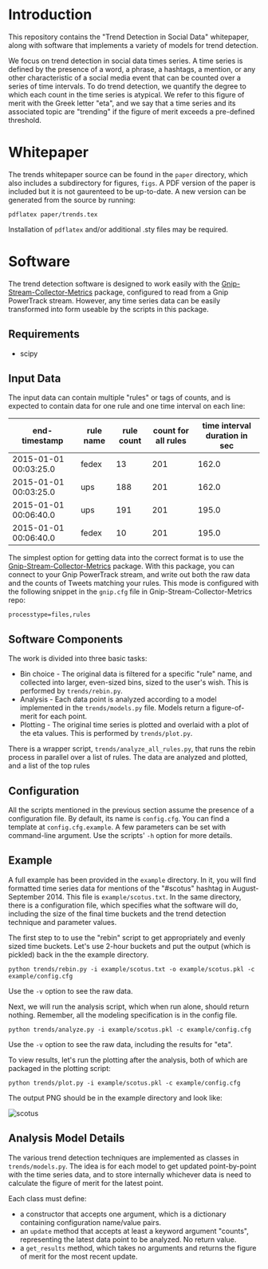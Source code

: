 # Introduction

This repository contains the "Trend Detection in Social Data" whitepaper,
along with software that implements a variety of models for trend detection.

We focus on trend detection in social data times series. A time series is
defined by the presence of a word, a phrase, a hashtags, a mention, or any
other characteristic of a social media event that can be counted over a
series of time intervals. To do trend detection, we quantify 
the degree to which each count in the time series is atypical. We refer to
this figure of merit with the Greek letter "eta", and we say that a 
time series and its associated topic are "trending" if the figure of merit
exceeds a pre-defined threshold.

# Whitepaper

The trends whitepaper source can be found in the `paper` directory, which
also includes a subdirectory for figures, `figs`. A PDF version of the 
paper is included but it is not gaurenteed to be up-to-date. A new version can
be generated from the source by running:

`pdflatex paper/trends.tex`

Installation of `pdflatex` and/or additional .sty files may be required.

# Software

The trend detection software is designed to work easily with 
the [Gnip-Stream-Collector-Metrics](https://github.com/DrSkippy/Gnip-Stream-Collector-Metrics) package, 
configured to read
from a Gnip PowerTrack stream. However, any time series data can be easily
transformed into form useable by the scripts in this package. 

## Requirements

* scipy

## Input Data

The input data can contain multiple "rules" or tags of counts, and is expected to contain data 
for one rule and one time interval on each line:

| end-timestamp | rule name | rule count | count for all rules | time interval duration in sec |
| ------------------- | --------- | ---------- | ------------------- | ------------------------- |
| 2015-01-01 00:03:25.0  | fedex | 13 | 201 | 162.0 |
| 2015-01-01 00:03:25.0  | ups | 188 | 201 | 162.0 |
|2015-01-01 00:06:40.0| ups| 191| 201| 195.0 |
|2015-01-01 00:06:40.0| fedex| 10| 201| 195.0 |

The simplest option for getting data into the correct format is to use
the [Gnip-Stream-Collector-Metrics](https://github.com/DrSkippy/Gnip-Stream-Collector-Metrics) package. 
With this package, you can connect to your Gnip PowerTrack stream, 
and write out both the raw data and the counts of Tweets matching your rules.
This mode is configured with the following snippet in the `gnip.cfg` file 
in Gnip-Stream-Collector-Metrics repo:

`processtype=files,rules`


## Software Components

The work is divided into three basic tasks:

* Bin choice - The original data is filtered for a specific "rule" name, and 
collected into larger, even-sized bins, sized to the user's wish. 
This is performed by `trends/rebin.py`. 
* Analysis - Each data point is analyzed according to a model implemented in
the `trends/models.py` file. Models return a figure-of-merit for each point.
* Plotting - The original time series is plotted and overlaid with a plot of the eta values. 
This is performed by `trends/plot.py`. 

There is a wrapper script, `trends/analyze_all_rules.py`, that runs the rebin process
in parallel over a list of rules. The data are analyzed and plotted, 
and a list of the top rules

## Configuration

All the scripts mentioned in the previous section assume the presence of a configuration
file. By default, its name is `config.cfg`. You can find a template at `config.cfg.example`.
A few parameters can be set with command-line argument. Use the scripts' `-h` option
for more details.

## Example

A full example has been provided in the `example` directory. In it, you will find
formatted time series data for mentions of the "#scotus" hashtag in August-September 2014.
This file is `example/scotus.txt`. In the same directory, there is a configuration file, 
which specifies what the software will do, including the size of the final time buckets 
and the trend detection technique and parameter values.

The first step to to use the "rebin" script to get appropriately and evenly sized time buckets.
Let's use 2-hour buckets and put the output (which is pickled) back in the the example directory.

`python trends/rebin.py -i example/scotus.txt -o example/scotus.pkl -c example/config.cfg`

Use the `-v` option to see the raw data.

Next, we will run the analysis script, which when run alone, should return nothing.
Remember, all the modeling specification is in the config file.

`python trends/analyze.py -i example/scotus.pkl -c example/config.cfg`

Use the `-v` option to see the raw data, including the results for "eta". 

To view results, let's run the plotting after the analysis, both of which 
are packaged in the plotting script:

`python trends/plot.py -i example/scotus.pkl -c example/config.cfg` 

The output PNG should be in the example directory and look like:

![scotus](https://github.com/jeffakolb/Gnip-Trend-Detection/blob/master/example/scotus.png?raw=true) 

## Analysis Model Details

The various trend detection techniques are implemented as classes in `trends/models.py`.
The idea is for each model to get updated point-by-point with the time series data,
and to store internally whichever data is need to calculate the figure of merit for
the latest point.

Each class must define:

*  a constructor that accepts one argument, which is a dictionary containing 
configuration name/value pairs. 
*  an `update` method that accepts at least a keyword argument "counts",
representing the latest data point to be analyzed. No return value.
*  a `get_results` method, which takes no arguments and returns
the figure of merit for the most recent update. 
